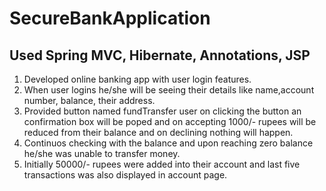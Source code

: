 # SecureBankApplication
## Used Spring MVC, Hibernate, Annotations, JSP
1) Developed online banking app with user login features.
2) When user logins he/she will be seeing their details like name,account number, balance, their address.
3) Provided button named fundTransfer user on clicking the button an confirmation box will be poped and on accepting 1000/- rupees will be reduced from their balance and on declining nothing will happen.
4) Continuos checking with the balance and upon reaching zero balance he/she was unable to transfer money.
5) Initially 50000/- rupees were added into their account and last five transactions was also displayed in account page.
